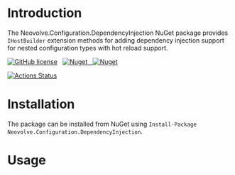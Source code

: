 ﻿# Introduction

The Neovolve.Configuration.DependencyInjection NuGet package provides `IHostBuilder` extension methods for adding dependency injection support for nested configuration types with hot reload support.

[![GitHub license](https://img.shields.io/badge/License-MIT-blue.svg)](https://github.com/roryprimrose/Neovolve.Configuration.DependencyInjection/blob/master/LICENSE)&nbsp;&nbsp;&nbsp;[![Nuget](https://img.shields.io/nuget/v/Neovolve.Configuration.DependencyInjection.svg)&nbsp;&nbsp;&nbsp;![Nuget](https://img.shields.io/nuget/dt/Neovolve.Configuration.DependencyInjection.svg)](https://www.nuget.org/packages/Neovolve.Configuration.DependencyInjection)

[![Actions Status](https://github.com/roryprimrose/Neovolve.Configuration.DependencyInjection/workflows/CI/badge.svg)](https://github.com/roryprimrose/Neovolve.Configuration.DependencyInjection/actions)

# Installation

The package can be installed from NuGet using ```Install-Package Neovolve.Configuration.DependencyInjection```.

# Usage